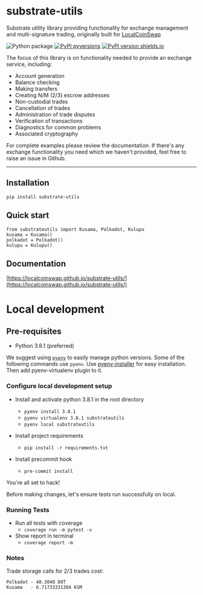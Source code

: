 # substrate-utils
Substrate utility library providing functionality for exchange management and multi-signature trading, originally built for [LocalCoinSwap](https://localcoinswap.com)

![Python package](https://github.com/LocalCoinSwap/substrate-utils/workflows/Python%20package/badge.svg) [![PyPI pyversions](https://img.shields.io/pypi/pyversions/substrate-utils.svg?v-0.2.1)](https://pypi.org/project/substrate-utils/) [![PyPI version shields.io](https://img.shields.io/pypi/v/substrate-utils.svg?v-0.2.1)](https://pypi.python.org/pypi/substrate-utils/)

The focus of this library is on functionality needed to provide an exchange service, including:

- Account generation
- Balance checking
- Making transfers
- Creating N/M (2/3) escrow addresses
- Non-custodial trades
- Cancellation of trades
- Administration of trade disputes
- Verification of transactions
- Diagnostics for common problems
- Associated cryptography

For complete examples please review the documentation. If there's any exchange functionality you need which we haven't provided, feel free to raise an issue in Github.

----

## Installation
```
pip install substrate-utils
```

## Quick start
```
from substrateutils import Kusama, Polkadot, Kulupu
kusama = Kusama()
polkadot = Polkadot()
kulupu = Kulupu()
```

## Documentation

[https://localcoinswap.github.io/substrate-utils/](https://localcoinswap.github.io/substrate-utils/)

# Local development

## Pre-requisites

 - Python 3.8.1 (preferred)

We suggest using [`pyenv`](https://github.com/pyenv/pyenv-virtualenv) to easily manage python versions. Some of the following commands use `pyenv`.
Use [pyenv-installer](https://github.com/pyenv/pyenv-installer) for easy installation. Then add pyenv-virtualenv plugin to it.

### Configure local development setup

 - Install and activate python 3.8.1 in the root directory
    - `pyenv install 3.8.1`
    - `pyenv virtualenv 3.8.1 substrateutils`
    - `pyenv local substrateutils`

 - Install project requirements
    - `pip install -r requirements.txt`

 - Install precommit hook
    - `pre-commit install`

You're all set to hack!

Before making changes, let's ensure tests run successfully on local.

### Running Tests

 - Run all tests with coverage
    - `coverage run -m pytest -v`
 - Show report in terminal
    - `coverage report -m`

### Notes

Trade storage calls for 2/3 trades cost:  
```
Polkadot - 40.3040 DOT  
Kusama   - 6.71733331304 KSM  
```
